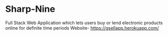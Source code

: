 # Sharp-Nine
Full Stack Web Application which lets users buy or lend electronic products online for definite time periods
Website- https://gsellapp.herokuapp.com/
